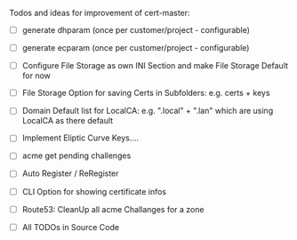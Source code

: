 Todos and ideas for improvement of cert-master:

- [ ] generate dhparam (once per customer/project - configurable)
- [ ] generate ecparam (once per customer/project - configurable)

- [ ] Configure File Storage as own INI Section and make File Storage Default for now
- [ ] File Storage Option for saving Certs in Subfolders: e.g. certs + keys

- [ ] Domain Default list for LocalCA: e.g. ".local" + ".lan" which are using LocalCA as there default

- [ ] Implement Eliptic Curve Keys....
- [ ] acme get pending challenges
- [ ] Auto Register / ReRegister
- [ ] CLI Option for showing certificate infos

- [ ] Route53: CleanUp all acme Challanges for a zone

- [ ] All TODOs in Source Code
